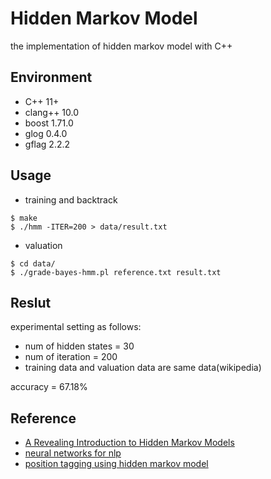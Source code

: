 # Hidden Markov Model

the implementation of hidden markov model with C++

## Environment

- C++ 11+
- clang++ 10.0
- boost 1.71.0
- glog 0.4.0
- gflag 2.2.2


## Usage

- training and backtrack

```
$ make
$ ./hmm -ITER=200 > data/result.txt
```

- valuation

```
$ cd data/
$ ./grade-bayes-hmm.pl reference.txt result.txt
```

## Reslut

experimental setting as follows:

- num of hidden states = 30
- num of iteration = 200
- training data and valuation data are same data(wikipedia)

accuracy = 67.18%


## Reference

- [A Revealing Introduction to Hidden Markov Models](https://www.cs.sjsu.edu/~stamp/RUA/HMM.pdf)
- [neural networks for nlp](http://www.phontron.com/teaching.php)
- [position tagging using hidden markov model](http://www.phontron.com/slides/nlp-programming-ja-04-hmm.pdf)
